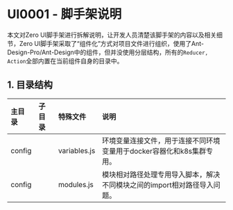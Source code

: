 # UI0001 - 脚手架说明

本文对Zero UI脚手架进行拆解说明，让开发人员清楚该脚手架的内容以及相关细节，Zero UI脚手架采取了“组件化”方式对项目文件进行组织，使用了Ant-Design-Pro/Ant-Design中的组件，但并没使用分层结构，所有的`Reducer, Action`全部内置在当前组件自身的目录中。

## 1. 目录结构

| 主目录 | 子目录 | 特殊文件 | 说明 |
| :--- | :--- | :--- | :--- |
| config |  | variables.js | 环境变量连接文件，用于连接不同环境变量用于docker容器化和k8s集群专用。 |
| config |  | modules.js | 模块相对路径处理专用导入脚本，解决不同模块之间的import相对路径导入问题。 |



